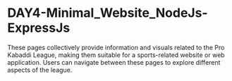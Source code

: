 # DAY4-Minimal_Website_NodeJs-ExpressJs
These pages collectively provide information and visuals related to the Pro Kabaddi League, making them suitable for a sports-related website or web application. Users can navigate between these pages to explore different aspects of the league.
